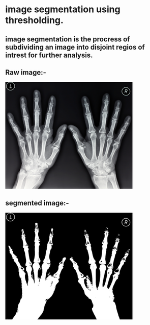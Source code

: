 # image segmentation using thresholding.

## image segmentation is the procress of subdividing an image into disjoint regios of intrest for further analysis.

## Raw image:-
<img src="hand_xray.jpeg" width="400">

## segmented image:-
<img src="segmented.jpg" width="400">
